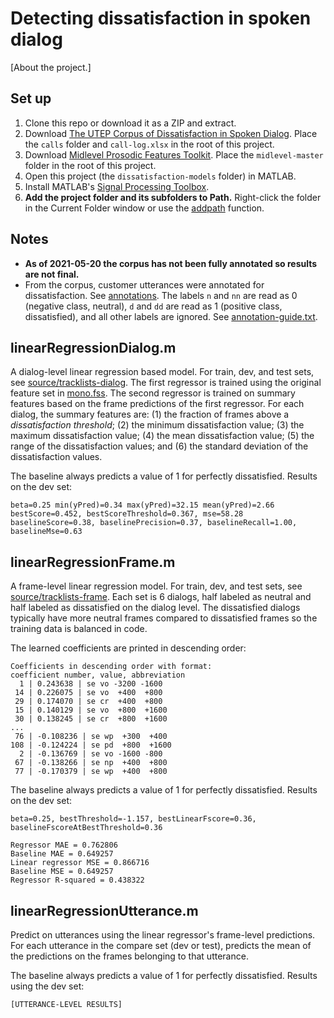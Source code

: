 # Detecting dissatisfaction in spoken dialog

[About the project.]
## Set up

1. Clone this repo or download it as a ZIP and extract.
1. Download [The UTEP Corpus of Dissatisfaction in Spoken Dialog](https://github.com/joneavila/utep-dissatisfaction-corpus). Place the `calls`
   folder and `call-log.xlsx` in the root of this project.
1. Download [Midlevel Prosodic Features Toolkit](https://github.com/nigelgward/midlevel). Place the `midlevel-master` folder
   in the root of this project.
1. Open this project
(the `dissatisfaction-models` folder) in MATLAB.
1. Install MATLAB's [Signal Processing Toolbox](https://www.mathworks.com/products/signal.html).
1. **Add the project folder and its subfolders to
   Path.** Right-click the folder in the Current Folder window or use the
   [addpath](https://www.mathworks.com/help/matlab/ref/addpath.html) function.

## Notes

- **As of 2021-05-20 the corpus has not been fully annotated so results are not final.**
- From the corpus, customer utterances were annotated for dissatisfaction. See [annotations](annotations). The labels `n` and `nn` are read as 0 (negative class, neutral), `d` and `dd` are read as 1 (positive class, dissatisfied), and all other labels are ignored. See [annotation-guide.txt](annotation-guide.txt).

## linearRegressionDialog.m

A dialog-level linear regression based model. For train, dev, and test sets, see [source/tracklists-dialog](source/tracklists-dialog). The first regressor is trained using the original feature set in [mono.fss](mono.fss). The second regressor is trained on summary features based on the frame predictions of the first regressor. For each dialog, the summary features are: (1) the fraction of frames above a *dissatisfaction threshold*; (2) the minimum dissatisfaction value; (3) the maximum dissatisfaction value; (4) the mean dissatisfaction value;
(5) the range of the dissatisfaction values; and (6) the standard deviation of the dissatisfaction values.

The baseline always predicts a value of 1 for perfectly dissatisfied. Results on the dev set:

```none
beta=0.25 min(yPred)=0.34 max(yPred)=32.15 mean(yPred)=2.66
bestScore=0.452, bestScoreThreshold=0.367, mse=58.28
baselineScore=0.38, baselinePrecision=0.37, baselineRecall=1.00, baselineMse=0.63
```

## linearRegressionFrame.m

A frame-level linear regression model. For train, dev, and test sets, see [source/tracklists-frame](source/tracklists-frame). Each set is 6
dialogs, half labeled as neutral and half labeled as dissatisfied on the
dialog level. The dissatisfied dialogs typically have more neutral frames compared to dissatisfied frames so the training data is balanced in code.

The learned coefficients are printed in descending order:

```none
Coefficients in descending order with format:
coefficient number, value, abbreviation
  1 | 0.243638 | se vo -3200 -1600
 14 | 0.226075 | se vo  +400  +800
 29 | 0.174070 | se cr  +400  +800
 15 | 0.140129 | se vo  +800  +1600
 30 | 0.138245 | se cr  +800  +1600
...
 76 | -0.108236 | se wp  +300  +400
108 | -0.124224 | se pd  +800  +1600
  2 | -0.136769 | se vo -1600 -800
 67 | -0.138266 | se np  +400  +800
 77 | -0.170379 | se wp  +400  +800
```

The baseline always predicts a value of 1 for perfectly dissatisfied. Results on the dev set:

```none
beta=0.25, bestThreshold=-1.157, bestLinearFscore=0.36, baselineFscoreAtBestThreshold=0.36
```

```none
Regressor MAE = 0.762806
Baseline MAE = 0.649257
Linear regressor MSE = 0.866716
Baseline MSE = 0.649257
Regressor R-squared = 0.438322
```

## linearRegressionUtterance.m

Predict on utterances using the linear regressor's frame-level
predictions. For each utterance in the compare set (dev or test), predicts the mean of the
predictions on the frames belonging to that utterance. 

The baseline always predicts a value of 1 for perfectly dissatisfied. Results using the dev set:

```none
[UTTERANCE-LEVEL RESULTS]
```
